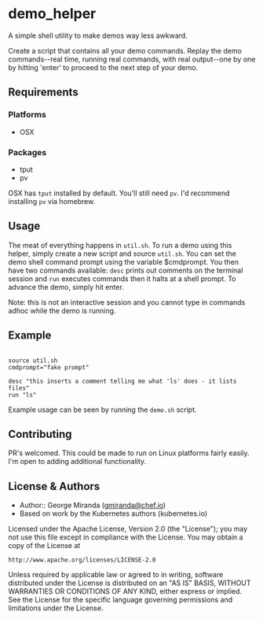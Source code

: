 # demo_helper
A simple shell utility to make demos way less awkward.

Create a script that contains all your demo commands.  Replay the demo commands--real time, running real commands, with real output--one by one by hitting 'enter' to proceed to the next step of your demo.

## Requirements
### Platforms
- OSX

### Packages
- tput
- pv

OSX has `tput` installed by default.  You'll still need `pv`.  I'd recommend installing `pv` via homebrew.

## Usage
The meat of everything happens in `util.sh`.  To run a demo using this helper, simply create a new script and source `util.sh`.  You can set the demo shell command prompt using the variable $cmdprompt.  You then have two commands available: `desc` prints out comments on the terminal session and `run` executes commands then it halts at a shell prompt.  To advance the demo, simply hit enter.

Note: this is not an interactive session and you cannot type in commands adhoc while the demo is running.

## Example

```#!/bin/bash

source util.sh
cmdprompt="fake prompt"

desc "this inserts a comment telling me what 'ls' does - it lists files"
run "ls"
```

Example usage can be seen by running the `demo.sh` script.

## Contributing
PR's welcomed.  This could be made to run on Linux platforms fairly easily.  I'm open to adding additional functionality.

## License & Authors
- Author:: George Miranda ([gmiranda@chef.io](mailto:gmiranda@chef.io))
- Based on work by the Kubernetes authors (kubernetes.io)

Licensed under the Apache License, Version 2.0 (the "License");
you may not use this file except in compliance with the License.
You may obtain a copy of the License at

    http://www.apache.org/licenses/LICENSE-2.0

Unless required by applicable law or agreed to in writing, software
distributed under the License is distributed on an "AS IS" BASIS,
WITHOUT WARRANTIES OR CONDITIONS OF ANY KIND, either express or implied.
See the License for the specific language governing permissions and
limitations under the License.
